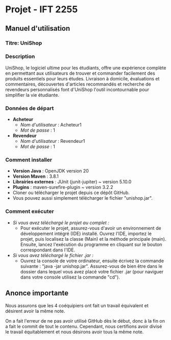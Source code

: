 # Projet - IFT 2255 #

## Manuel d'utilisation ##

### Titre: UniShop ###
  
### Description ###
UniShop, le logiciel ultime pour les étudiants, offre une expérience complète en permettant 
  aux utilisateurs de trouver et commander facilement des produits essentiels pour leurs études. 
  Livraison à domicile, évaluations et commentaires, découvertes d'articles recommandés et recherche
  de revendeurs personnalisés font d'UniShop l'outil incontournable pour simplifier la vie étudiante.
  
### Données de départ ###
* **Acheteur**
  * *Nom d'utilisateur* : Acheteur1
  * *Mot de passe* : 1
* **Revendeur**
  * *Nom d'utilisateur* : Revendeur1
  * *Mot de passe* : 1
  
### Comment installer ###
* **Version Java** : OpenJDK version 20
* **Version Maven** : 3.8.1
* **Librairies externes** : JUnit (junit-jupiter) ~ version 5.10.0
* **Plugins** : maven-surefire-plugin ~ version 3.2.2
* Cloner ou télécharger le projet depuis ce dépôt GitHub.
* Vous pouvez aussi simplement télécharger le fichier "unishop.jar".
  
### Comment exécuter ###
* *Si vous avez téléchargé le projet au complet :*
  * Pour exécuter le projet, assurez-vous d'avoir un environnement de développement intégré (IDE) installé.
  Ouvrez l'IDE, importez le projet, puis localisez la classe (Main) et la méthode principale (main). 
  Ensuite, lancez l'exécution du programme en cliquant sur le bouton correspondant dans l'IDE.
* *Si vous avez téléchargé le fichier .jar :*
  * Ouvrez la console de votre ordinateur, ensuite écrivez la commande suivante : "java -jar unishop.jar".
  Assurez-vous de bien être dans le dossier dans lequel vous avez placé votre fichier .jar (pour naviguer dans votre console utilisez la commande "cd").
  
  
## Anonce importante ##

Nous assurons que les 4 coéquipiers ont fait un travail équivalent et désirent avoir la même note.

On a fait l'erreur de ne pas avoir utilisé GitHub dès le début, donc à la fin on a fait le commit de tout le contenu.
Cependant, nous certifions avoir divisé le travail équitablement et nous désirons avoir tous la même note. 
